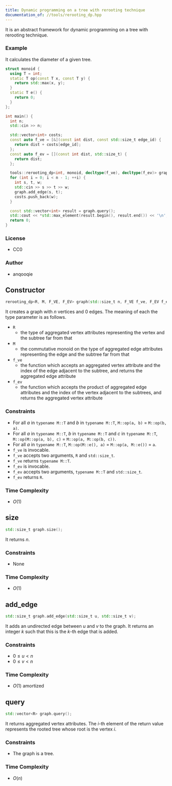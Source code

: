 ```yaml
---
title: Dynamic programming on a tree with rerooting technique
documentation_of: //tools/rerooting_dp.hpp
---
```


It is an abstract framework for dynamic programming on a tree with rerooting technique.

### Example
It calculates the diameter of a given tree.

```cpp
struct monoid {
  using T = int;
  static T op(const T x, const T y) {
    return std::max(x, y);
  }
  static T e() {
    return 0;
  }
};

int main() {
  int n;
  std::cin >> n;

  std::vector<int> costs;
  const auto f_ve = [&](const int dist, const std::size_t edge_id) {
    return dist + costs[edge_id];
  };
  const auto f_ev = [](const int dist, std::size_t) {
    return dist;
  };

  tools::rerooting_dp<int, monoid, decltype(f_ve), decltype(f_ev)> graph(n, f_ve, f_ev);
  for (int i = 0; i < n - 1; ++i) {
    int s, t, w;
    std::cin >> s >> t >> w;
    graph.add_edge(s, t);
    costs.push_back(w);
  }

  const std::vector<int> result = graph.query();
  std::cout << *std::max_element(result.begin(), result.end()) << '\n';
  return 0;
}
```

### License
- CC0

### Author
- anqooqie

## Constructor
```cpp
rerooting_dp<R, M, F_VE, F_EV> graph(std::size_t n, F_VE f_ve, F_EV f_ev);
```

It creates a graph with $n$ vertices and $0$ edges.
The meaning of each the type parameter is as follows.

- `R`
    - the type of aggregated vertex attributes representing the vertex and the subtree far from that
- `M`
    - the commutative monoid on the type of aggregated edge attributes representing the edge and the subtree far from that
- `f_ve`
    - the function which accepts an aggregated vertex attribute and the index of the edge adjacent to the subtree, and returns the aggregated edge attribute
- `f_ev`
    - the function which accepts the product of aggregated edge attributes and the index of the vertex adjacent to the subtrees, and returns the aggregated vertex attribute

### Constraints
- For all $a$ in `typename M::T` and $b$ in `typename M::T`, `M::op(a, b)` $=$ `M::op(b, a)`.
- For all $a$ in `typename M::T`, $b$ in `typename M::T` and $c$ in `typename M::T`, `M::op(M::op(a, b), c)` $=$ `M::op(a, M::op(b, c))`.
- For all $a$ in `typename M::T`, `M::op(M::e(), a)` $=$ `M::op(a, M::e())` $=$ `a`.
- `f_ve` is invocable.
- `f_ve` accepts two arguments, `R` and `std::size_t`.
- `f_ve` returns `typename M::T`.
- `f_ev` is invocable.
- `f_ev` accepts two arguments, `typename M::T` and `std::size_t`.
- `f_ev` returns `R`.

### Time Complexity
- $O(1)$

## size
```cpp
std::size_t graph.size();
```

It returns $n$.

### Constraints
- None

### Time Complexity
- $O(1)$

## add_edge
```cpp
std::size_t graph.add_edge(std::size_t u, std::size_t v);
```

It adds an undirected edge between $u$ and $v$ to the graph.
It returns an integer $k$ such that this is the $k$-th edge that is added.

### Constraints
- $0 \leq u < n$
- $0 \leq v < n$

### Time Complexity
- $O(1)$ amortized

## query
```cpp
std::vector<R> graph.query();
```

It returns aggregated vertex attributes.
The $i$-th element of the return value represents the rooted tree whose root is the vertex $i$.

### Constraints
- The graph is a tree.

### Time Complexity
- $O(n)$
